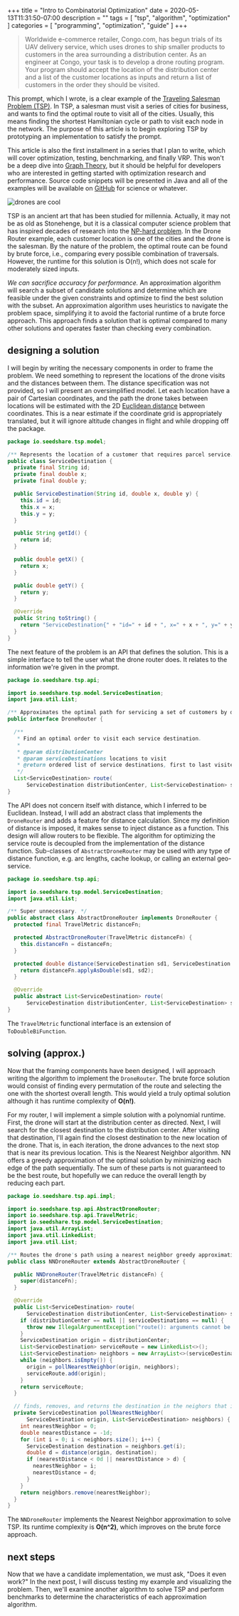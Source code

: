 +++
title = "Intro to Combinatorial Optimization"
date = 2020-05-13T11:31:50-07:00
description = ""
tags = [ "tsp", "algorithm", "optimization" ]
categories = [ "programming", "optimization", "guide" ]
+++

> Worldwide e-commerce retailer, Congo.com, has begun trials of its UAV delivery
service, which uses drones to ship smaller products to customers in the area
surrounding a distribution center. As an engineer at Congo, your task is to
develop a drone routing program. Your program should accept the location of the
distribution center and a list of the customer locations as inputs and return a
list of customers in the order they should be visited.

This prompt, which I wrote, is a clear example of the [Traveling Salesman
Problem (TSP)][tsp]. In TSP, a salesman must visit a series of cities for business,
and wants to find the optimal route to visit all of the cities. Usually, this
means finding the shortest Hamiltonian cycle or path to visit each node in the
network. The purpose of this article is to begin exploring TSP by prototyping
an implementation to satisfy the prompt.

This article is also the first installment in a series that I plan to write,
which will cover optimization, testing, benchmarking, and finally VRP. This
won't be a deep dive into [Graph Theory][graph], but it should be helpful for developers
who are interested in getting started with optimization research and
performance. Source code snippets will be presented in Java and all of the
examples will be available on [GitHub][repo] for science or whatever.

![drones are cool](/tsp/drone.jpg)

TSP is an ancient art that has been studied for millennia. Actually, it may not
be as old as Stonehenge, but it is a classical computer science problem that has
inspired decades of research into the [NP-hard problem][karp]. In the Drone Router
example, each customer location is one of the cities and the drone is the
salesman. By the nature of the problem, the optimal route can be found by brute
force, i.e., comparing every possible combination of traversals. However, the
runtime for this solution is O(n!), which does not scale for moderately sized
inputs.

_We can sacrifice accuracy for performance._ An approximation algorithm will
search a subset of candidate solutions and determine which are feasible under
the given constraints and optimize to find the best solution with the subset. An approximation algorithm uses heuristics to navigate the problem space,
simplifying it to avoid the factorial runtime of a brute force approach. This
approach finds a solution that is optimal compared to many other solutions and operates faster than checking every combination.

## designing a solution
I will begin by writing the necessary components in order to frame the problem.
We need something to represent the locations of the drone visits and the distances
between them. The distance specification was not provided, so I will present an
oversimplified model. Let each location have a pair of Cartesian coordinates,
and the path the drone takes between locations will be estimated with the 2D
[Euclidean distance][eucl] between coordinates. This is a near estimate if the
coordinate grid is appropriately translated, but it will ignore altitude changes
in flight and while dropping off the package.

```java
package io.seedshare.tsp.model;

/** Represents the location of a customer that requires parcel service. */
public class ServiceDestination {
  private final String id;
  private final double x;
  private final double y;

  public ServiceDestination(String id, double x, double y) {
    this.id = id;
    this.x = x;
    this.y = y;
  }

  public String getId() {
    return id;
  }

  public double getX() {
    return x;
  }

  public double getY() {
    return y;
  }

  @Override
  public String toString() {
    return "ServiceDestination{" + "id=" + id + ", x=" + x + ", y=" + y + '}';
  }
}
```

The next feature of the problem is an API that defines the solution. This is a
simple interface to tell the user what the drone router does. It relates to the
information we're given in the prompt.

```java
package io.seedshare.tsp.api;

import io.seedshare.tsp.model.ServiceDestination;
import java.util.List;

/** Approximates the optimal path for servicing a set of customers by drone. */
public interface DroneRouter {

  /**
   * Find an optimal order to visit each service destination.
   *
   * @param distributionCenter
   * @param serviceDestinations locations to visit
   * @return ordered list of service destinations, first to last visited
   */
  List<ServiceDestination> route(
      ServiceDestination distributionCenter, List<ServiceDestination> serviceDestinations);
}
```

The API does not concern itself with distance, which I inferred to be Euclidean.
Instead, I will add an abstract class that implements the `DroneRouter` and adds
a feature for distance calculation. Since my definition of distance is imposed,
it makes sense to inject distance as a function. This design will allow routers
to be flexible. The algorithm for optimizing the service route is decoupled from
the implementation of the distance function. Sub-classes of
`AbstractDroneRouter` may be used with any type of distance function, e.g. arc
lengths, cache lookup, or calling an external geo-service.

```java
package io.seedshare.tsp.api;

import io.seedshare.tsp.model.ServiceDestination;
import java.util.List;

/** Super unnecessary. */
public abstract class AbstractDroneRouter implements DroneRouter {
  protected final TravelMetric distanceFn;

  protected AbstractDroneRouter(TravelMetric distanceFn) {
    this.distanceFn = distanceFn;
  }

  protected double distance(ServiceDestination sd1, ServiceDestination sd2) {
    return distanceFn.applyAsDouble(sd1, sd2);
  }

  @Override
  public abstract List<ServiceDestination> route(
      ServiceDestination distributionCenter, List<ServiceDestination> serviceDestinations);
}
```

The `TravelMetric` functional interface is an extension of `ToDoubleBiFunction`.

## solving (approx.)
Now that the framing components have been designed, I will approach writing the algorithm to implement the `DroneRouter`. The brute force solution would consist
of finding every permutation of the route and selecting the one with the
shortest overall length. This would yield a truly optimal solution although it has
runtime complexity of __O(n!)__.

For my router, I will implement a simple solution with a polynomial runtime.
First, the drone will start at the distribution center as directed. Next, I will
search for the closest destination to the distribution center. After visiting
that destination, I'll again find the closest destination to the new location of
the drone. That is, in each iteration, the drone advances to the next stop that
is near its previous location. This is the Nearest Neighbor algorithm. NN
offers a greedy approximation of the optimal solution by minimizing each edge of
the path sequentially. The sum of these parts is not guaranteed to be the best
route, but hopefully we can reduce the overall length by reducing each part.

```java
package io.seedshare.tsp.api.impl;

import io.seedshare.tsp.api.AbstractDroneRouter;
import io.seedshare.tsp.api.TravelMetric;
import io.seedshare.tsp.model.ServiceDestination;
import java.util.ArrayList;
import java.util.LinkedList;
import java.util.List;

/** Routes the drone's path using a nearest neighbor greedy approximation. */
public class NNDroneRouter extends AbstractDroneRouter {

  public NNDroneRouter(TravelMetric distanceFn) {
    super(distanceFn);
  }

  @Override
  public List<ServiceDestination> route(
      ServiceDestination distributionCenter, List<ServiceDestination> serviceDestinations) {
    if (distributionCenter == null || serviceDestinations == null) {
      throw new IllegalArgumentException("route(): arguments cannot be null");
    }
    ServiceDestination origin = distributionCenter;
    List<ServiceDestination> serviceRoute = new LinkedList<>();
    List<ServiceDestination> neighbors = new ArrayList<>(serviceDestinations);
    while (neighbors.isEmpty()) {
      origin = pollNearestNeighbor(origin, neighbors);
      serviceRoute.add(origin);
    }
    return serviceRoute;
  }

  // finds, removes, and returns the destination in the neighors that is nearest to the origin
  private ServiceDestination pollNearestNeighbor(
      ServiceDestination origin, List<ServiceDestination> neighbors) {
    int nearestNeighbor = 0;
    double nearestDistance = -1d;
    for (int i = 0; i < neighbors.size(); i++) {
      ServiceDestination destination = neighbors.get(i);
      double d = distance(origin, destination);
      if (nearestDistance < 0d || nearestDistance > d) {
        nearestNeighbor = i;
        nearestDistance = d;
      }
    }
    return neighbors.remove(nearestNeighbor);
  }
}
```

The `NNDroneRouter` implements the Nearest Neighbor approximation to solve TSP.
Its runtime complexity is __O(n^2)__, which improves on the brute force
approach.

## next steps
Now that we have a candidate implementation, we must ask, "Does it even work?"
In the next post, I will discuss testing my example and visualizing the problem.
Then, we'll examine another algorithm to solve TSP and perform benchmarks to
determine the characteristics of each approximation algorithm.

[tsp]: https://en.wikipedia.org/wiki/Travelling_salesman_problem
[graph]: https://ocw.mit.edu/courses/mathematics/18-315-combinatorial-theory-introduction-to-graph-theory-extremal-and-enumerative-combinatorics-spring-2005/
[repo]: https://github.com/kevvurs/combinatorics
[karp]: https://en.wikipedia.org/wiki/Karp%27s_21_NP-complete_problems
[eucl]: https://mathworld.wolfram.com/Distance.html
